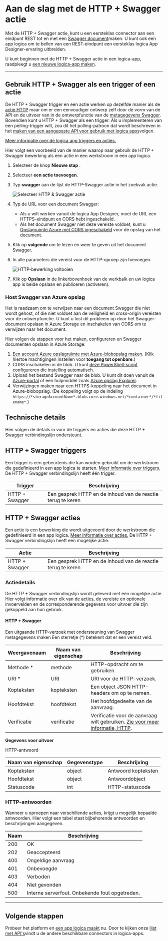 
<properties
    pageTitle="De HTTP + Swagger toevoegen actie in logica apps | Microsoft Azure"
    description="Overzicht van de HTTP + Swagger actie en bedrijfsactiviteiten"
    services=""
    documentationCenter=""
    authors="jeffhollan"
    manager="erikre"
    editor=""
    tags="connectors"/>

<tags
   ms.service="logic-apps"
   ms.devlang="na"
   ms.topic="article"
   ms.tgt_pltfrm="na"
   ms.workload="na"
   ms.date="07/18/2016"
   ms.author="jehollan"/>

# <a name="get-started-with-the-http--swagger-action"></a>Aan de slag met de HTTP + Swagger actie

Met de HTTP + Swagger actie, kunt u een eersteklas connector aan een eindpunt REST tot en met een [Swagger document](https://swagger.io)maken. U kunt ook een app logica om te bellen van een REST-eindpunt een eersteklas logica App Designer-ervaring uitbreiden.

U kunt beginnen met de HTTP + Swagger actie in een logica-app, raadpleegt u [een nieuwe logica-app maken](../app-service-logic/app-service-logic-create-a-logic-app.md).

---

## <a name="use-http--swagger-as-a-trigger-or-an-action"></a>Gebruik HTTP + Swagger als een trigger of een actie

De HTTP + Swagger trigger en een actie werken op dezelfde manier als de [actie HTTP](connectors-native-http.md) maar om er een eenvoudiger ontwerp zelf door de vorm van de API en de uitvoer van in de ontwerpfunctie van de [metagegevens Swagger](https://swagger.io). Bovendien kunt u HTTP + Swagger als een trigger. Als u implementeren van een peiling-trigger wilt, zou dit het polling-patroon dat wordt beschreven in het [maken van een aangepaste API voor gebruik met logica apps](../app-service-logic/app-service-logic-create-api-app.md#polling-triggers)volgen.

[Meer informatie over de logica app triggers en acties.](connectors-overview.md)

Hier volgt een voorbeeld van de manier waarop naar gebruik de HTTP + Swagger bewerking als een actie in een werkstroom in een app logica.

1. Selecteer de knop **Nieuwe stap** .
2. Selecteer **een actie toevoegen**.
3. Typ **swagger** aan de lijst de HTTP-Swagger actie in het zoekvak actie.

    ![Selecteer HTTP & Swagger actie](./media/connectors-native-http-swagger/using-action-1.png)

4. Typ de URL voor een document Swagger:
    - Als u wilt werken vanuit de logica App Designer, moet de URL een HTTPS-eindpunt en CORS hebt ingeschakeld.
    - Als het document Swagger niet deze vereiste voldoet, kunt u [Opslagruimte Azure met CORS ingeschakeld](#hosting-swagger-from-storage) voor de opslag van het document.
5. Klik op **volgende** om te lezen en weer te geven uit het document Swagger.
6. In alle parameters die vereist voor de HTTP-oproep zijn toevoegen.

    ![HTTP-bewerking voltooien](./media/connectors-native-http-swagger/using-action-2.png)

1. Klik op **Opslaan** in de linkerbovenhoek van de werkbalk en uw logica app is beide opslaan en publiceren (activeren).

### <a name="host-swagger-from-azure-storage"></a>Host Swagger van Azure opslag

Het is raadzaam om te verwijzen naar een document Swagger die niet wordt gehost, of die niet voldoet aan de veiligheid en cross-origin vereisten voor de ontwerpfunctie. U kunt u lost dit probleem op door het Swagger-document opslaan in Azure Storage en inschakelen van CORS om te verwijzen naar het document.  

Hier volgen de stappen voor het maken, configureren en Swagger documenten opslaan in Azure Storage:

1. [Een account Azure opslagruimte met Azure-blobopslag maken](../storage/storage-create-storage-account.md). (Klik hiertoe machtigingen instellen voor **toegang tot openbare**.)
2. CORS inschakelen in de blob. U kunt [deze PowerShell-script](https://github.com/logicappsio/EnableCORSAzureBlob/blob/master/EnableCORSAzureBlob.ps1) configureren die instelling automatisch.
3. Upload het bestand Swagger naar de blob. U kunt dit doen vanuit de [Azure-portal](https://portal.azure.com) of een hulpmiddel zoals [Azure opslag Explorer](http://storageexplorer.com/).
1. Verwijzingen maken naar een HTTPS-koppeling naar het document in Azure-blobopslag. (De koppeling volgt op de indeling `https://*storageAccountName*.blob.core.windows.net/*container*/*filename*`.)



## <a name="technical-details"></a>Technische details

Hier volgen de details in voor de triggers en acties die deze HTTP + Swagger verbindingslijn ondersteunt.

## <a name="http--swagger-triggers"></a>HTTP + Swagger triggers

Een trigger is een gebeurtenis die kan worden gebruikt om de werkstroom die gedefinieerd in een app logica te starten. [Meer informatie over triggers.](connectors-overview.md) De HTTP + Swagger verbindingslijn heeft één trigger.

|Trigger|Beschrijving|
|---|---|
|HTTP + Swagger|Een gesprek HTTP en de inhoud van de reactie terug te keren|

## <a name="http--swagger-actions"></a>HTTP + Swagger acties

Een actie is een bewerking die wordt uitgevoerd door de werkstroom die gedefinieerd in een app logica. [Meer informatie over acties.](connectors-overview.md) De HTTP + Swagger verbindingslijn heeft een mogelijke actie.

|Actie|Beschrijving|
|---|---|
|HTTP + Swagger|Een gesprek HTTP en de inhoud van de reactie terug te keren|

### <a name="action-details"></a>Actiedetails

De HTTP + Swagger verbindingslijn wordt geleverd met één mogelijke actie. Hier volgt informatie over elk van de acties, de vereiste en optionele invoervelden en de corresponderende gegevens voor uitvoer die zijn gekoppeld aan hun gebruik.

#### <a name="http--swagger"></a>HTTP + Swagger

Een uitgaande HTTP-verzoek met ondersteuning van Swagger metagegevens maken
Een sterretje (*) betekent dat er een vereist veld.

|Weergavenaam|Naam van eigenschap|Beschrijving|
|---|---|---|
|Methode *|methode|HTTP-opdracht om te gebruiken.|
|URI *|URI|URI voor de HTTP-verzoek.|
|Kopteksten|kopteksten|Een object JSON HTTP-headers om op te nemen.|
|Hoofdtekst|hoofdtekst|Het hoofdgedeelte van de aanvraag.|
|Verificatie|verificatie|Verificatie voor de aanvraag wilt gebruiken. [Zie voor meer informatie, HTTP](./connectors-native-http.md#authentication).|

**Gegevens voor uitvoer**

HTTP-antwoord

|Naam van eigenschap|Gegevenstype|Beschrijving|
|---|---|---|
|Kopteksten|object|Antwoord kopteksten|
|Hoofdtekst|object|Antwoordobject|
|Statuscode|int|HTTP-statuscode|

### <a name="http-responses"></a>HTTP-antwoorden

Wanneer u oproepen naar verschillende acties, krijgt u mogelijk bepaalde antwoorden. Hier volgt een tabel staat bijbehorende antwoorden en beschrijvingen aangegeven.

|Naam|Beschrijving|
|---|---|
|200|OK|
|202|Geaccepteerd|
|400|Ongeldige aanvraag|
|401|Onbevoegde|
|403|Verboden|
|404|Niet gevonden|
|500|Interne serverfout. Onbekende fout opgetreden.|

---

## <a name="next-steps"></a>Volgende stappen

Probeer het platform en [een app logica maakt](../app-service-logic/app-service-logic-create-a-logic-app.md) nu. Door te kijken onze [lijst met API's](apis-list.md)vindt u de andere beschikbare connectors in logica-apps.
